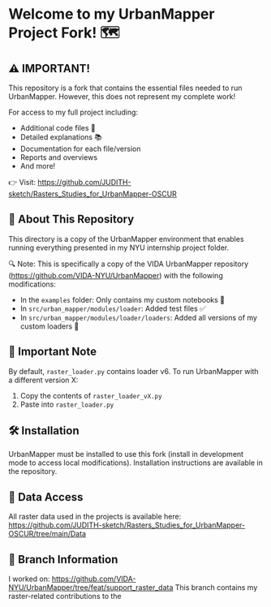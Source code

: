 # Welcome to my UrbanMapper Project Fork! 🗺️

## ⚠️ IMPORTANT! 

This repository is a fork that contains the essential files needed to run UrbanMapper. However, this does not represent my complete work! 

For access to my full project including:
- Additional code files 📄
- Detailed explanations 📚
- Documentation for each file/version
- Reports and overviews
- And more!

👉 Visit: https://github.com/JUDITH-sketch/Rasters_Studies_for_UrbanMapper-OSCUR

## 📂 About This Repository

This directory is a copy of the UrbanMapper environment that enables running everything presented in my NYU internship project folder.

🔍 Note: This is specifically a copy of the VIDA UrbanMapper repository (https://github.com/VIDA-NYU/UrbanMapper) with the following modifications:

- In the `examples` folder: Only contains my custom notebooks 📓
- In `src/urban_mapper/modules/loader`: Added test files ✅
- In `src/urban_mapper/modules/loader/loaders`: Added all versions of my custom loaders 🔄

## 🚨 Important Note

By default, `raster_loader.py` contains loader v6. To run UrbanMapper with a different version X:
1. Copy the contents of `raster_loader_vX.py`
2. Paste into `raster_loader.py`

## 🛠️ Installation

UrbanMapper must be installed to use this fork (install in development mode to access local modifications). Installation instructions are available in the repository.

## 💾 Data Access
All raster data used in the projects is available here: https://github.com/JUDITH-sketch/Rasters_Studies_for_UrbanMapper-OSCUR/tree/main/Data
## 🌿 Branch Information

I worked on: https://github.com/VIDA-NYU/UrbanMapper/tree/feat/support_raster_data
This branch contains my raster-related contributions to the
